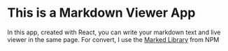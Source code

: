 # This is a Markdown Viewer App

In this app, created with React, you can write your markdown text and live viewer in the same page.
For convert, I use the [Marked Library](https://marked.js.org/) from NPM
